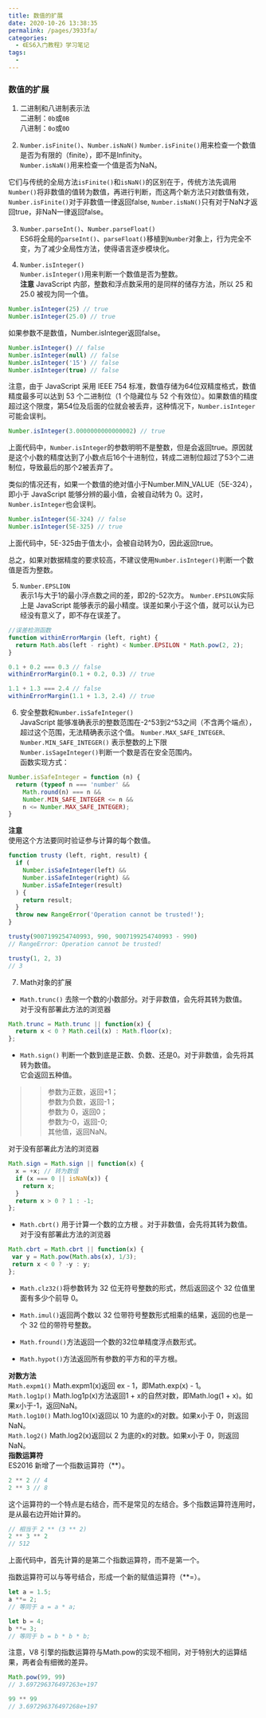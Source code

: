 ```yaml
---
title: 数值的扩展
date: 2020-10-26 13:38:35
permalink: /pages/3933fa/
categories:
  - 《ES6入门教程》学习笔记
tags:
  - 
---
```

### 数值的扩展

1. 二进制和八进制表示法  
二进制：`0b`或`0B`  
八进制：`0o`或`0O`  

2. `Number.isFinite()`、`Number.isNaN()`
`Number.isFinite()`用来检查一个数值是否为有限的（finite），即不是Infinity。  
`Number.isNaN()`用来检查一个值是否为NaN。  

它们与传统的全局方法`isFinite()`和`isNaN()`的区别在于，传统方法先调用`Number()`将非数值的值转为数值，再进行判断，而这两个新方法只对数值有效，`Number.isFinite()`对于非数值一律返回false, `Number.isNaN()`只有对于NaN才返回true，非NaN一律返回false。  

3. `Number.parseInt()`、`Number.parseFloat()`  
ES6将全局的`parseInt()`、`parseFloat()`移植到`Number`对象上，行为完全不变，为了减少全局性方法，使得语言逐步模块化。

4. `Number.isInteger()`  
`Number.isInteger()`用来判断一个数值是否为整数。  
**注意**
JavaScript 内部，整数和浮点数采用的是同样的储存方法，所以 25 和 25.0 被视为同一个值。 
 
``` javascript
Number.isInteger(25) // true
Number.isInteger(25.0) // true
```
如果参数不是数值，Number.isInteger返回false。
``` javascript
Number.isInteger() // false
Number.isInteger(null) // false
Number.isInteger('15') // false
Number.isInteger(true) // false
```
注意，由于 JavaScript 采用 IEEE 754 标准，数值存储为64位双精度格式，数值精度最多可以达到 53 个二进制位（1 个隐藏位与 52 个有效位）。如果数值的精度超过这个限度，第54位及后面的位就会被丢弃，这种情况下，```Number.isInteger```可能会误判。
``` javascript
Number.isInteger(3.0000000000000002) // true
```
上面代码中，```Number.isInteger```的参数明明不是整数，但是会返回true。原因就是这个小数的精度达到了小数点后16个十进制位，转成二进制位超过了53个二进制位，导致最后的那个2被丢弃了。

类似的情况还有，如果一个数值的绝对值小于Number.MIN_VALUE（5E-324），即小于 JavaScript 能够分辨的最小值，会被自动转为 0。这时，```Number.isInteger```也会误判。
``` javascript
Number.isInteger(5E-324) // false
Number.isInteger(5E-325) // true
```
上面代码中，5E-325由于值太小，会被自动转为0，因此返回true。

总之，如果对数据精度的要求较高，不建议使用```Number.isInteger()```判断一个数值是否为整数。

5. ```Number.EPSLION```  
表示1与大于1的最小浮点数之间的差，即2的-52次方。
```Number.EPSILON```实际上是 JavaScript 能够表示的最小精度。误差如果小于这个值，就可以认为已经没有意义了，即不存在误差了。
``` javascript
//误差检测函数
function withinErrorMargin (left, right) {
  return Math.abs(left - right) < Number.EPSILON * Math.pow(2, 2);
}

0.1 + 0.2 === 0.3 // false
withinErrorMargin(0.1 + 0.2, 0.3) // true

1.1 + 1.3 === 2.4 // false
withinErrorMargin(1.1 + 1.3, 2.4) // true
```

6. 安全整数和```Number.isSafeInteger()```  
JavaScript 能够准确表示的整数范围在-2^53到2^53之间（不含两个端点），超过这个范围，无法精确表示这个值。
```Number.MAX_SAFE_INTEGER、Number.MIN_SAFE_INTEGER()```
表示整数的上下限  
```Number.isSageInteger()```判断一个数是否在安全范围内。  
函数实现方式：
``` javascript
Number.isSafeInteger = function (n) {
  return (typeof n === 'number' &&
    Math.round(n) === n &&
    Number.MIN_SAFE_INTEGER <= n &&
    n <= Number.MAX_SAFE_INTEGER);
}
```
**注意**  
使用这个方法要同时验证参与计算的每个数值。
``` javascript
function trusty (left, right, result) {
  if (
    Number.isSafeInteger(left) &&
    Number.isSafeInteger(right) &&
    Number.isSafeInteger(result)
  ) {
    return result;
  }
  throw new RangeError('Operation cannot be trusted!');
}

trusty(9007199254740993, 990, 9007199254740993 - 990)
// RangeError: Operation cannot be trusted!

trusty(1, 2, 3)
// 3
```

7. Math对象的扩展  
* ```Math.trunc()```  去除一个数的小数部分。对于非数值，会先将其转为数值。  
对于没有部署此方法的浏览器  
``` javascript
Math.trunc = Math.trunc || function(x) {
  return x < 0 ? Math.ceil(x) : Math.floor(x);
};
```

* ```Math.sign()``` 判断一个数到底是正数、负数、还是0。对于非数值，会先将其转为数值。  
它会返回五种值。

>>参数为正数，返回+1；  
>>参数为负数，返回-1；  
>>参数为 0，返回0；  
>>参数为-0，返回-0;  
>>其他值，返回NaN。

对于没有部署此方法的浏览器  
``` javascript
Math.sign = Math.sign || function(x) {
  x = +x; // 转为数值
  if (x === 0 || isNaN(x)) {
    return x;
  }
  return x > 0 ? 1 : -1;
};
```  
* ```Math.cbrt()``` 用于计算一个数的立方根 。对于非数值，会先将其转为数值。    
 对于没有部署此方法的浏览器   
 ``` javascript
 Math.cbrt = Math.cbrt || function(x) {
  var y = Math.pow(Math.abs(x), 1/3);
  return x < 0 ? -y : y;
};
```
* ```Math.clz32()```将参数转为 32 位无符号整数的形式，然后返回这个 32 位值里面有多少个前导 0。  

* ```Math.imul()```返回两个数以 32 位带符号整数形式相乘的结果，返回的也是一个 32 位的带符号整数。  

* ```Math.fround()```方法返回一个数的32位单精度浮点数形式。

* ```Math.hypot()```方法返回所有参数的平方和的平方根。

**对数方法**   
```Math.expm1()``` Math.expm1(x)返回 ex - 1，即Math.exp(x) - 1。  
```Math.log1p()``` Math.log1p(x)方法返回1 + x的自然对数，即Math.log(1 + x)。如果x小于-1，返回NaN。  
```Math.log10()``` Math.log10(x)返回以 10 为底的x的对数。如果x小于 0，则返回 NaN。  
```Math.log2()``` Math.log2(x)返回以 2 为底的x的对数。如果x小于 0，则返回 NaN。  
**指数运算符**  
ES2016 新增了一个指数运算符（**）。
``` javascript
2 ** 2 // 4
2 ** 3 // 8
```
这个运算符的一个特点是右结合，而不是常见的左结合。多个指数运算符连用时，是从最右边开始计算的。
``` javascript
// 相当于 2 ** (3 ** 2)
2 ** 3 ** 2
// 512
```
上面代码中，首先计算的是第二个指数运算符，而不是第一个。

指数运算符可以与等号结合，形成一个新的赋值运算符（**=）。
``` javascript
let a = 1.5;
a **= 2;
// 等同于 a = a * a;
```
``` javascript
let b = 4;
b **= 3;
// 等同于 b = b * b * b;
```
注意，V8 引擎的指数运算符与Math.pow的实现不相同，对于特别大的运算结果，两者会有细微的差异。
``` javascript
Math.pow(99, 99)
// 3.697296376497263e+197

99 ** 99
// 3.697296376497268e+197
```


